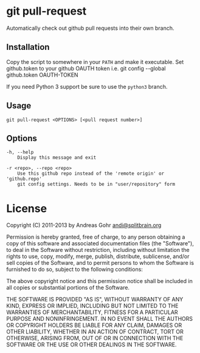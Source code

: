 git pull-request
================

Automatically check out github pull requests into their own branch.

Installation
------------

Copy the script to somewhere in your ``PATH`` and make it executable.
Set github.token to your github OAUTH token
    i.e. git config --global github.token OAUTH-TOKEN

If you need Python 3 support be sure to use the ``python3`` branch.

Usage
-----

    git pull-request <OPTIONS> [<pull request number>]

Options
-------

    -h, --help
        Display this message and exit

    -r <repo>, --repo <repo>
        Use this github repo instead of the 'remote origin' or 'github.repo'
        git config settings. Needs to be in "user/repository" form

License
=======

Copyright (C) 2011-2013 by Andreas Gohr <andi@splitbrain.org>

Permission is hereby granted, free of charge, to any person obtaining a copy
of this software and associated documentation files (the "Software"), to deal
in the Software without restriction, including without limitation the rights
to use, copy, modify, merge, publish, distribute, sublicense, and/or sell
copies of the Software, and to permit persons to whom the Software is
furnished to do so, subject to the following conditions:

The above copyright notice and this permission notice shall be included in
all copies or substantial portions of the Software.

THE SOFTWARE IS PROVIDED "AS IS", WITHOUT WARRANTY OF ANY KIND, EXPRESS OR
IMPLIED, INCLUDING BUT NOT LIMITED TO THE WARRANTIES OF MERCHANTABILITY,
FITNESS FOR A PARTICULAR PURPOSE AND NONINFRINGEMENT. IN NO EVENT SHALL THE
AUTHORS OR COPYRIGHT HOLDERS BE LIABLE FOR ANY CLAIM, DAMAGES OR OTHER
LIABILITY, WHETHER IN AN ACTION OF CONTRACT, TORT OR OTHERWISE, ARISING FROM,
OUT OF OR IN CONNECTION WITH THE SOFTWARE OR THE USE OR OTHER DEALINGS IN
THE SOFTWARE.
